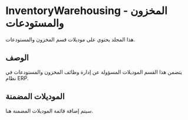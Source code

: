 # InventoryWarehousing - المخزون والمستودعات

هذا المجلد يحتوي على موديلات قسم المخزون والمستودعات.

## الوصف

يتضمن هذا القسم الموديلات المسؤولة عن إدارة وظائف المخزون والمستودعات في نظام ERP.

## الموديلات المضمنة

سيتم إضافة قائمة الموديلات المضمنة هنا.
